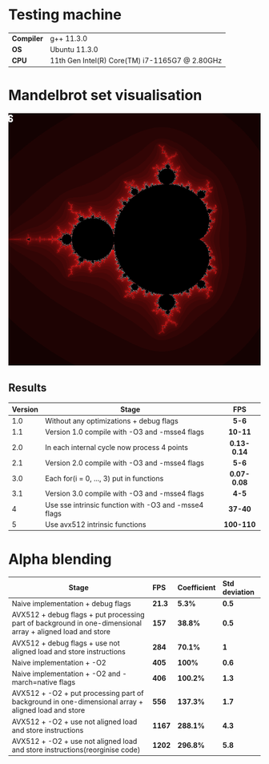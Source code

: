 # Testing machine #
 |||
-------------------|-
**Compiler**           | g++ 11.3.0 
**OS**                 | Ubuntu 11.3.0 
**CPU**                | 11th Gen Intel(R) Core(TM) i7-1165G7 @ 2.80GHz

# Mandelbrot set visualisation #

![Mandelbrot set](/Output/MandelbrotImage.png)

## Results ##
Version | Stage                                                | FPS            |
--------|------------------------------------------------------|:--------------:|
1.0     | Without any optimizations + debug flags              | **5-6**        |
1.1     | Version 1.0 compile with -O3 and -msse4 flags        | **10-11**      |
2.0     | In each internal cycle now process 4 points          | **0.13-0.14**  |
2.1     | Version 2.0 compile with -O3 and -msse4 flags        | **5-6**        |
3.0     | Each for(i = 0, ..., 3) put in functions             | **0.07-0.08**  |
3.1     | Version 3.0 compile with -O3 and -msse4 flags        | **4-5**        |
4       | Use sse intrinsic function with -O3 and -msse4 flags | **37-40**      |
5       | Use avx512 intrinsic functions                       | **100-110**    |

# Alpha blending #

Stage                                                                                               | FPS        | Coefficient | Std deviation 
----------------------------------------------------------------------------------------------------|:-----------|:------------|:------------
 Naive implementation + debug flags                                                                 | **21.3**   |  **5.3%**   |**0.5**
 AVX512 + debug flags + put processing part of background in one-dimensional array  + aligned load and  store                                                                                              | **157**    | **38.8%**   |**0.5**
 AVX512 + debug flags + use not aligned load and store instructions                                 | **284**    | **70.1%**   |**1**
 Naive implementation + -O2                                                                         | **405**    | **100%**    |**0.6**
 Naive implementation + -O2 and -march=native flags                                                 | **406**    | **100.2%**  |**1.3**
 AVX512 + -O2 + put processing part of background in one-dimensional array + aligned load and store | **556**    | **137.3%**  |**1.7**
 AVX512 + -O2 + use not aligned load and store instructions                                         | **1167**   | **288.1%**  |**4.3**
 AVX512 + -O2 + use not aligned load and store instructions(reorginise code)                        | **1202**   | **296.8%**  |**5.8**
